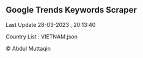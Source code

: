 

## Google Trends Keywords Scraper 
 
Last Update 28-03-2023 , 20:13:40

Country List :
VIETNAM.json



© Abdul Muttaqin 
